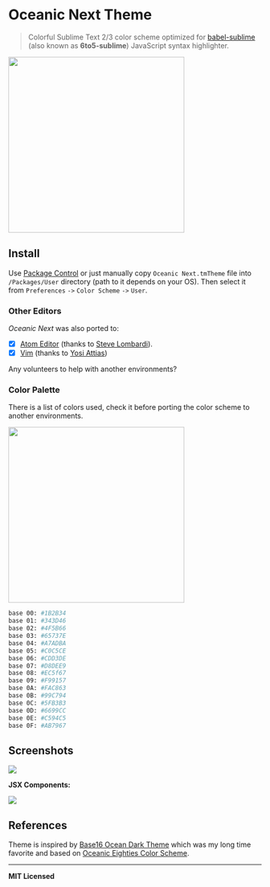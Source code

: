 # Oceanic Next Theme

> Colorful Sublime Text 2/3 color scheme optimized for [babel-sublime](https://github.com/babel/babel-sublime) (also known as **6to5-sublime**) JavaScript syntax highlighter.

[<img src="https://dl.dropboxusercontent.com/u/100463011/oceanic-next-theme.png" width="350" />](https://dribbble.com/shots/1921103-Oceanic-Next-Theme)

## Install

Use [Package Control](https://packagecontrol.io/packages/Oceanic%20Next%20Color%20Scheme) or just manually copy `Oceanic Next.tmTheme` file into `/Packages/User` directory (path to it depends on your OS). Then select it from `Preferences` `->` `Color Scheme` `->` `User`.

### Other Editors

_Oceanic Next_ was also ported to:

- [x] [Atom Editor](https://atom.io/themes/oceanic-next) (thanks to [Steve Lombardi](https://github.com/smlombardi)).
- [x] [Vim](https://github.com/yosiat/oceanic-next-vim) (thanks to [Yosi Attias](https://github.com/yosiat))

Any volunteers to help with another environments?

### Color Palette

There is a list of colors used, check it before porting the color scheme to another environments.

<img src="https://raw.githubusercontent.com/voronianski/oceanic-next-theme/master/colors.png" width="350" />

```bash
base 00: #1B2B34
base 01: #343D46
base 02: #4F5B66
base 03: #65737E
base 04: #A7ADBA
base 05: #C0C5CE
base 06: #CDD3DE
base 07: #D8DEE9
base 08: #EC5f67
base 09: #F99157
base 0A: #FAC863
base 0B: #99C794
base 0C: #5FB3B3
base 0D: #6699CC
base 0E: #C594C5
base 0F: #AB7967
```



## Screenshots

![](https://raw.githubusercontent.com/voronianski/oceanic-next-theme/master/screenshots/extended-class.png)

**JSX Components:**

![](https://raw.githubusercontent.com/voronianski/oceanic-next-theme/master/screenshots/jsx-component.png)

## References

Theme is inspired by [Base16 Ocean Dark Theme](https://github.com/carloe/spacegray-base16-ocean-dark) which was my long time favorite and based on [Oceanic Eighties Color Scheme](https://github.com/memco/Oceanic-tmTheme).

---

**MIT Licensed**
